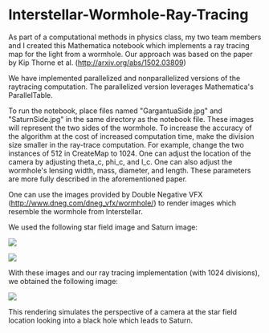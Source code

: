 # Interstellar-Wormhole-Ray-Tracing
As part of a computational methods in physics class, my two team members and I created this Mathematica notebook which implements a ray tracing map for the light from a wormhole. Our approach was based on the paper by Kip Thorne et al. (http://arxiv.org/abs/1502.03809)

We have implemented parallelized and nonparallelized versions of the raytracing computation. The parallelized version leverages Mathematica's ParallelTable. 

To run the notebook, place files named "GargantuaSide.jpg" and "SaturnSide.jpg" in the same directory as the notebook file. These images will represent the two sides of the wormhole. To increase the accuracy of the algorithm at the cost of increased computation time, make the division size smaller in the ray-trace computation. For example, change the two instances of 512 in CreateMap to 1024. One can adjust the location of the camera by adjusting theta_c, phi_c, and l_c. One can also adjust the wormhole's lensing width, mass, diameter, and length. These parameters are more fully described in the aforementioned paper. 

One can use the images provided by Double Negative VFX (http://www.dneg.com/dneg_vfx/wormhole/) to render images which resemble the wormhole from Interstellar.

We used the following star field image and Saturn image:

![](https://github.com/lrudolph1/Interstellar-Wormhole-Ray-Tracing/blob/master/Images/InterstellarWormhole_Fig10.jpg)


![](https://github.com/lrudolph1/Interstellar-Wormhole-Ray-Tracing/blob/master/Images/InterstellarWormhole_Fig6a.jpg)

With these images and our ray tracing implementation (with 1024 divisions), we obtained the following image:

![](https://github.com/lrudolph1/Interstellar-Wormhole-Ray-Tracing/blob/master/Images/1024%20division%20render.jpg)

This rendering simulates the perspective of a camera at the star field location looking into a black hole which leads to Saturn.

